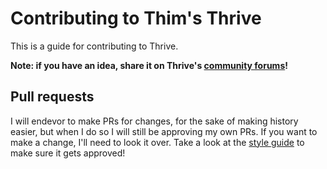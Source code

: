 # Contributing to Thim's Thrive

This is a guide for contributing to Thrive.

__Note: if you have an idea, share it on Thrive's [community
forums](https://community.revolutionarygamesstudio.com/)!__ 

## Pull requests

I will endevor to make PRs for changes, for the sake of making history easier, but when I do so I will still be approving my own PRs. If you want to make a change, I'll need to look it over. Take a look at the [style guide](/doc/style_guide.md) to make sure it gets approved!
